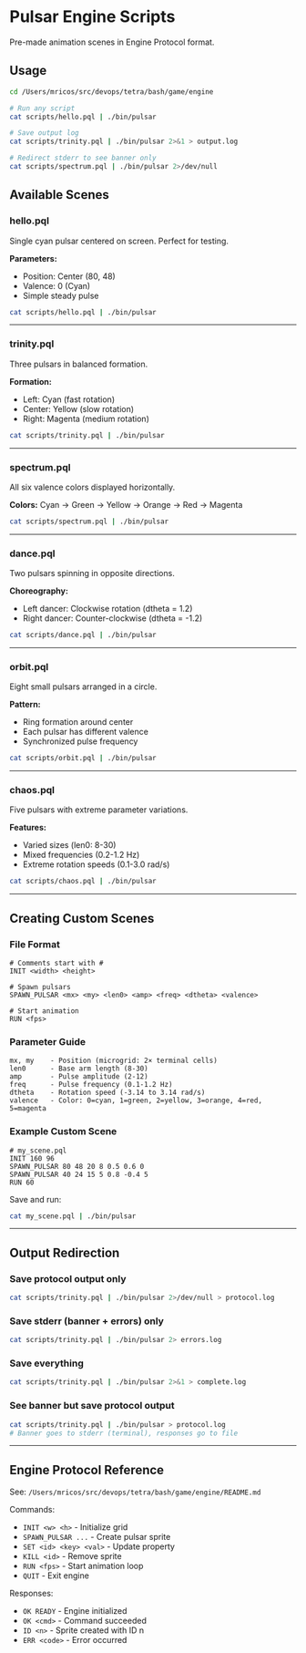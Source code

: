 # Pulsar Engine Scripts

Pre-made animation scenes in Engine Protocol format.

## Usage

```bash
cd /Users/mricos/src/devops/tetra/bash/game/engine

# Run any script
cat scripts/hello.pql | ./bin/pulsar

# Save output log
cat scripts/trinity.pql | ./bin/pulsar 2>&1 > output.log

# Redirect stderr to see banner only
cat scripts/spectrum.pql | ./bin/pulsar 2>/dev/null
```

## Available Scenes

### hello.pql
Single cyan pulsar centered on screen. Perfect for testing.

**Parameters:**
- Position: Center (80, 48)
- Valence: 0 (Cyan)
- Simple steady pulse

```bash
cat scripts/hello.pql | ./bin/pulsar
```

---

### trinity.pql
Three pulsars in balanced formation.

**Formation:**
- Left: Cyan (fast rotation)
- Center: Yellow (slow rotation)
- Right: Magenta (medium rotation)

```bash
cat scripts/trinity.pql | ./bin/pulsar
```

---

### spectrum.pql
All six valence colors displayed horizontally.

**Colors:** Cyan → Green → Yellow → Orange → Red → Magenta

```bash
cat scripts/spectrum.pql | ./bin/pulsar
```

---

### dance.pql
Two pulsars spinning in opposite directions.

**Choreography:**
- Left dancer: Clockwise rotation (dtheta = 1.2)
- Right dancer: Counter-clockwise (dtheta = -1.2)

```bash
cat scripts/dance.pql | ./bin/pulsar
```

---

### orbit.pql
Eight small pulsars arranged in a circle.

**Pattern:**
- Ring formation around center
- Each pulsar has different valence
- Synchronized pulse frequency

```bash
cat scripts/orbit.pql | ./bin/pulsar
```

---

### chaos.pql
Five pulsars with extreme parameter variations.

**Features:**
- Varied sizes (len0: 8-30)
- Mixed frequencies (0.2-1.2 Hz)
- Extreme rotation speeds (0.1-3.0 rad/s)

```bash
cat scripts/chaos.pql | ./bin/pulsar
```

---

## Creating Custom Scenes

### File Format

```pql
# Comments start with #
INIT <width> <height>

# Spawn pulsars
SPAWN_PULSAR <mx> <my> <len0> <amp> <freq> <dtheta> <valence>

# Start animation
RUN <fps>
```

### Parameter Guide

```
mx, my    - Position (microgrid: 2× terminal cells)
len0      - Base arm length (8-30)
amp       - Pulse amplitude (2-12)
freq      - Pulse frequency (0.1-1.2 Hz)
dtheta    - Rotation speed (-3.14 to 3.14 rad/s)
valence   - Color: 0=cyan, 1=green, 2=yellow, 3=orange, 4=red, 5=magenta
```

### Example Custom Scene

```pql
# my_scene.pql
INIT 160 96
SPAWN_PULSAR 80 48 20 8 0.5 0.6 0
SPAWN_PULSAR 40 24 15 5 0.8 -0.4 5
RUN 60
```

Save and run:
```bash
cat my_scene.pql | ./bin/pulsar
```

---

## Output Redirection

### Save protocol output only
```bash
cat scripts/trinity.pql | ./bin/pulsar 2>/dev/null > protocol.log
```

### Save stderr (banner + errors) only
```bash
cat scripts/trinity.pql | ./bin/pulsar 2> errors.log
```

### Save everything
```bash
cat scripts/trinity.pql | ./bin/pulsar 2>&1 > complete.log
```

### See banner but save protocol output
```bash
cat scripts/trinity.pql | ./bin/pulsar > protocol.log
# Banner goes to stderr (terminal), responses go to file
```

---

## Engine Protocol Reference

See: `/Users/mricos/src/devops/tetra/bash/game/engine/README.md`

Commands:
- `INIT <w> <h>` - Initialize grid
- `SPAWN_PULSAR ...` - Create pulsar sprite
- `SET <id> <key> <val>` - Update property
- `KILL <id>` - Remove sprite
- `RUN <fps>` - Start animation loop
- `QUIT` - Exit engine

Responses:
- `OK READY` - Engine initialized
- `OK <cmd>` - Command succeeded
- `ID <n>` - Sprite created with ID n
- `ERR <code>` - Error occurred
